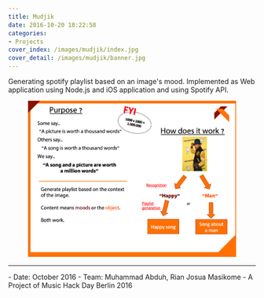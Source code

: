```yaml
---
title: Mudjik
date: 2016-10-20 18:22:58
categories: 
- Projects
cover_index: /images/mudjik/index.jpg
cover_detail: /images/mudjik/banner.jpg
---
```


Generating spotify playlist based on an image's mood. Implemented as Web application using Node.js and iOS application and using Spotify API. <!-- more --> 

<figure>
<img src="/images/mudjik/mudjik_presentation.png" width="500">
<figcaption>
</figcaption>
</figure>

<hr>
- Date: October 2016
- Team: Muhammad Abduh, Rian Josua Masikome
- A Project of Music Hack Day Berlin 2016
